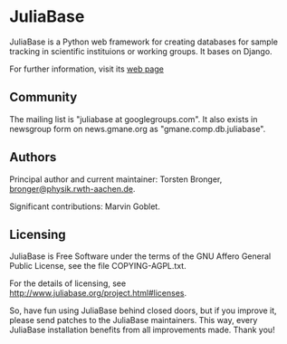 JuliaBase
=========

JuliaBase is a Python web framework for creating databases for sample tracking
in scientific instituions or working groups.  It bases on Django.

For further information, visit its [web page](http://www.juliabase.org)


Community
---------

The mailing list is "juliabase at googlegroups.com".  It also exists in
newsgroup form on news.gmane.org as "gmane.comp.db.juliabase".


Authors
-------

Principal author and current maintainer: Torsten Bronger,
bronger@physik.rwth-aachen.de.

Significant contributions: Marvin Goblet.


Licensing
---------

JuliaBase is Free Software under the terms of the GNU Affero General Public
License, see the file COPYING-AGPL.txt.

For the details of licensing, see
<http://www.juliabase.org/project.html#licenses>.

So, have fun using JuliaBase behind closed doors, but if you improve it, please
send patches to the JuliaBase maintainers.  This way, every JuliaBase
installation benefits from all improvements made.  Thank you!
